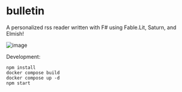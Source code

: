 # bulletin
 A personalized rss reader written with F# using Fable.Lit, Saturn, and Elmish! 
 
![image](https://user-images.githubusercontent.com/105478675/202519620-3df1894b-f418-441e-89ad-9117b953fe72.png)

Development:
```
npm install
docker compose build
docker compose up -d
npm start
```
